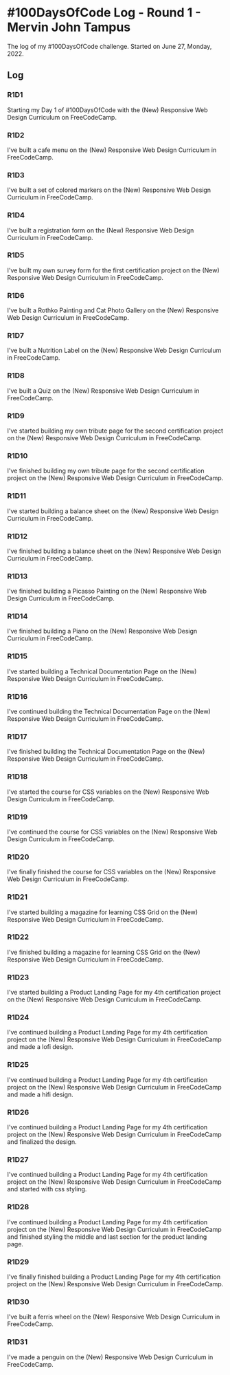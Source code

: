 # #100DaysOfCode Log - Round 1 - Mervin John Tampus

The log of my #100DaysOfCode challenge. Started on June 27, Monday, 2022.

## Log

### R1D1

Starting my Day 1 of #100DaysOfCode with the (New) Responsive Web Design Curriculum on FreeCodeCamp.

### R1D2

I've built a cafe menu on the (New) Responsive Web Design Curriculum in FreeCodeCamp.

### R1D3

I've built a set of colored markers on the (New) Responsive Web Design Curriculum in FreeCodeCamp.

### R1D4

I've built a registration form on the (New) Responsive Web Design Curriculum in FreeCodeCamp.

### R1D5

I've built my own survey form for the first certification project on the (New) Responsive Web Design Curriculum in FreeCodeCamp.

### R1D6

I've built a Rothko Painting and Cat Photo Gallery on the (New) Responsive Web Design Curriculum in FreeCodeCamp.

### R1D7

I've built a Nutrition Label on the (New) Responsive Web Design Curriculum in FreeCodeCamp.

### R1D8

I've built a Quiz on the (New) Responsive Web Design Curriculum in FreeCodeCamp.

### R1D9

 I've started building my own tribute page for the second certification project on the (New) Responsive Web Design Curriculum in FreeCodeCamp.

### R1D10

 I've finished building my own tribute page for the second certification project on the (New) Responsive Web Design Curriculum in FreeCodeCamp.

### R1D11

 I've started building a balance sheet on the (New) Responsive Web Design Curriculum in FreeCodeCamp.

### R1D12

 I've finished building a balance sheet on the (New) Responsive Web Design Curriculum in FreeCodeCamp.

### R1D13

 I've finished building a Picasso Painting on the (New) Responsive Web Design Curriculum in FreeCodeCamp.

### R1D14

 I've finished building a Piano on the (New) Responsive Web Design Curriculum in FreeCodeCamp.

### R1D15

 I've started building a Technical Documentation Page on the (New) Responsive Web Design Curriculum in FreeCodeCamp.

### R1D16

 I've continued building the Technical Documentation Page on the (New) Responsive Web Design Curriculum in FreeCodeCamp.

### R1D17

 I've finished building the Technical Documentation Page on the (New) Responsive Web Design Curriculum in FreeCodeCamp.

### R1D18

 I've started the course for CSS variables on the (New) Responsive Web Design Curriculum in FreeCodeCamp.

### R1D19

 I've continued the course for CSS variables on the (New) Responsive Web Design Curriculum in FreeCodeCamp.

### R1D20

 I've finally finished the course for CSS variables on the (New) Responsive Web Design Curriculum in FreeCodeCamp.

### R1D21

  I've started building a magazine for learning CSS Grid on the (New) Responsive Web Design Curriculum in FreeCodeCamp.

### R1D22

  I've finished building a magazine for learning CSS Grid on the (New) Responsive Web Design Curriculum in FreeCodeCamp.

### R1D23

  I've started building a Product Landing Page for my 4th certification project on the (New) Responsive Web Design Curriculum in FreeCodeCamp.

### R1D24

  I've continued building a Product Landing Page for my 4th certification project on the (New) Responsive Web Design Curriculum in FreeCodeCamp and made a lofi design.

### R1D25

  I've continued building a Product Landing Page for my 4th certification project on the (New) Responsive Web Design Curriculum in FreeCodeCamp and made a hifi design.

### R1D26

  I've continued building a Product Landing Page for my 4th certification project on the (New) Responsive Web Design Curriculum in FreeCodeCamp and finalized the design.

### R1D27

  I've continued building a Product Landing Page for my 4th certification project on the (New) Responsive Web Design Curriculum in FreeCodeCamp and started with css styling.

### R1D28

  I've continued building a Product Landing Page for my 4th certification project on the (New) Responsive Web Design Curriculum in FreeCodeCamp and finished styling the middle and last section for the product landing page. 

### R1D29

  I've finally finished building a Product Landing Page for my 4th certification project on the (New) Responsive Web Design Curriculum in FreeCodeCamp.

### R1D30

  I've built a ferris wheel on the (New) Responsive Web Design Curriculum in FreeCodeCamp.

### R1D31

  I've made a penguin on the (New) Responsive Web Design Curriculum in FreeCodeCamp.